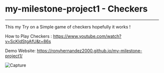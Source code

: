 # my-milestone-project1 - Checkers 
__________________________________________________________________

This my Try on a Simple game of checkers hopefully it works !

How to Play Checkers : https://www.youtube.com/watch?v=ScKIdStgAfU&t=86s 

Demo Website: https://ronyhernandez2000.github.io/my-milestone-project1/



![Capture](https://user-images.githubusercontent.com/89493923/144760205-8516d737-3991-43a6-9dfb-4a09bd7ff560.PNG)
